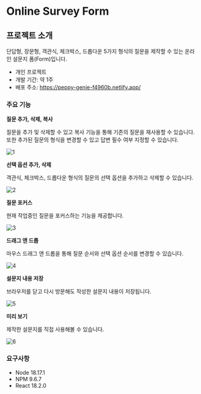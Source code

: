 # Online Survey Form

## 프로젝트 소개
단답형, 장문형, 객관식, 체크박스, 드롭다운 5가지 형식의 질문을 제작할 수 있는 온라인 설문지 폼(Form)입니다.

- 개인 프로젝트
- 개발 기간: 약 1주
- 배포 주소: https://peppy-genie-f4960b.netlify.app/

### 주요 기능

**질문 추가, 삭제, 복사**

질문을 추가 및 삭제할 수 있고 복사 기능을 통해 기존의 질문을 재사용할 수 있습니다. 또한 추가된 질문의 형식을 변경할 수 있고 답변 필수 여부 지정할 수 있습니다.

![1](https://github.com/sanbondeveloper/react-ts-survey/assets/146537655/f47dbd62-c210-48bf-86df-69f0e0c46274)

**선택 옵션 추가, 삭제**

객관식, 체크박스, 드롭다운 형식의 질문의 선택 옵션을 추가하고 삭제할 수 있습니다.

![2](https://github.com/sanbondeveloper/react-ts-survey/assets/146537655/0187db45-3295-487f-8ba4-c64d16855cda)

**질문 포커스**

현재 작업중인 질문을 포커스하는 기능을 제공합니다.

![3](https://github.com/sanbondeveloper/react-ts-survey/assets/146537655/518d090c-1745-4099-988d-6bac90c71e82)

**드래그 앤 드롭**

마우스 드래그 앤 드롭을 통해 질문 순서와 선택 옵션 순서를 변경할 수 있습니다.

![4](https://github.com/sanbondeveloper/react-ts-survey/assets/146537655/bc917f5e-6e2f-450c-a017-0ba5fe03452a)

**설문지 내용 저장**

브라우저를 닫고 다시 방문해도 작성한 설문지 내용이 저장됩니다.

![5](https://github.com/sanbondeveloper/react-ts-survey/assets/146537655/16912c1c-1d27-4817-8975-82794668ba67)

**미리 보기**

제작한 설문지를 직접 사용해볼 수 있습니다.

![6](https://github.com/sanbondeveloper/react-ts-survey/assets/146537655/f45bda88-3718-4cfc-b260-9f237071c70d)


### 요구사항
- Node 18.17.1
- NPM 9.6.7
- React 18.2.0
